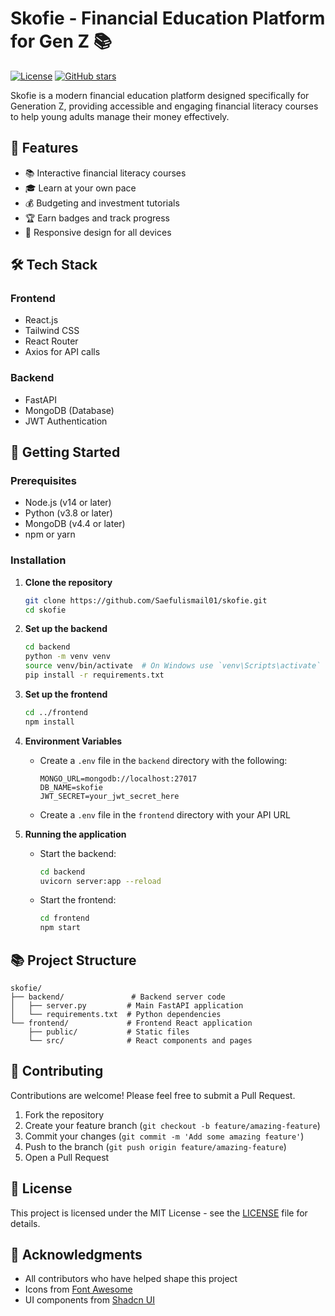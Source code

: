 # Skofie - Financial Education Platform for Gen Z 📚

[![License](https://img.shields.io/badge/License-MIT-blue.svg)](https://opensource.org/licenses/MIT)
[![GitHub stars](https://img.shields.io/github/stars/Saefulismail01/skofie?style=social)](https://github.com/Saefulismail01/skofie/stargazers)

Skofie is a modern financial education platform designed specifically for Generation Z, providing accessible and engaging financial literacy courses to help young adults manage their money effectively.

## 🚀 Features

- 📚 Interactive financial literacy courses
- 🎓 Learn at your own pace
- 💰 Budgeting and investment tutorials
- 🏆 Earn badges and track progress
- 📱 Responsive design for all devices

## 🛠 Tech Stack

### Frontend
- React.js
- Tailwind CSS
- React Router
- Axios for API calls

### Backend
- FastAPI
- MongoDB (Database)
- JWT Authentication

## 🚀 Getting Started

### Prerequisites
- Node.js (v14 or later)
- Python (v3.8 or later)
- MongoDB (v4.4 or later)
- npm or yarn

### Installation

1. **Clone the repository**
   ```bash
   git clone https://github.com/Saefulismail01/skofie.git
   cd skofie
   ```

2. **Set up the backend**
   ```bash
   cd backend
   python -m venv venv
   source venv/bin/activate  # On Windows use `venv\Scripts\activate`
   pip install -r requirements.txt
   ```

3. **Set up the frontend**
   ```bash
   cd ../frontend
   npm install
   ```

4. **Environment Variables**
   - Create a `.env` file in the `backend` directory with the following:
     ```
     MONGO_URL=mongodb://localhost:27017
     DB_NAME=skofie
     JWT_SECRET=your_jwt_secret_here
     ```
   - Create a `.env` file in the `frontend` directory with your API URL

5. **Running the application**
   - Start the backend:
     ```bash
     cd backend
     uvicorn server:app --reload
     ```
   - Start the frontend:
     ```bash
     cd frontend
     npm start
     ```

## 📚 Project Structure

```
skofie/
├── backend/               # Backend server code
│   ├── server.py         # Main FastAPI application
│   └── requirements.txt  # Python dependencies
└── frontend/             # Frontend React application
    ├── public/           # Static files
    └── src/              # React components and pages
```

## 🤝 Contributing

Contributions are welcome! Please feel free to submit a Pull Request.

1. Fork the repository
2. Create your feature branch (`git checkout -b feature/amazing-feature`)
3. Commit your changes (`git commit -m 'Add some amazing feature'`)
4. Push to the branch (`git push origin feature/amazing-feature`)
5. Open a Pull Request

## 📄 License

This project is licensed under the MIT License - see the [LICENSE](LICENSE) file for details.

## 🙏 Acknowledgments

- All contributors who have helped shape this project
- Icons from [Font Awesome](https://fontawesome.com/)
- UI components from [Shadcn UI](https://ui.shadcn.com/)
